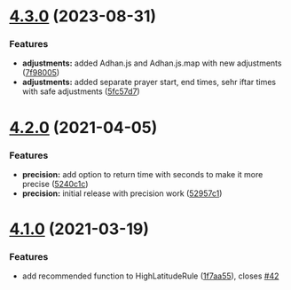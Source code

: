 # [4.3.0](https://github.com/goharanwar/adhan-js/compare/v4.2.0...v4.3.0) (2023-08-31)


### Features

* **adjustments:** added Adhan.js and Adhan.js.map with new adjustments ([7f98005](https://github.com/goharanwar/adhan-js/commit/7f980058619aab140f9c8d330fa903aaa33a5f5f))
* **adjustments:** added separate prayer start, end times, sehr iftar times with safe adjustments ([5fc57d7](https://github.com/goharanwar/adhan-js/commit/5fc57d7eac4838bf29f6dbf56b7937c50ab8efec))

# [4.2.0](https://github.com/goharanwar/adhan-js/compare/v4.1.0...v4.2.0) (2021-04-05)


### Features

* **precision:** add option to return time with seconds to make it more precise ([5240c1c](https://github.com/goharanwar/adhan-js/commit/5240c1c878309d5669bf2f7f5517b14954f9bd56))
* **precision:** initial release with precision work ([52957c1](https://github.com/goharanwar/adhan-js/commit/52957c1a7eb8f29c4e1ae6d1d9c6356908c31b7c))

# [4.1.0](https://github.com/batoulapps/adhan-js/compare/v4.0.3...v4.1.0) (2021-03-19)


### Features

* add recommended function to HighLatitudeRule ([1f7aa55](https://github.com/batoulapps/adhan-js/commit/1f7aa555b275eb2e07503c41c69092b7808c442c)), closes [#42](https://github.com/batoulapps/adhan-js/issues/42)

